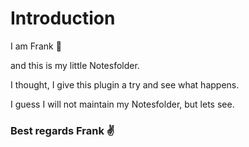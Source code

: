 # Introduction

I am Frank 🦥

and this is my little Notesfolder.

I thought, I give this plugin a try and see what happens.

I guess I will not maintain my Notesfolder, but lets see.

### Best regards Frank ✌️
